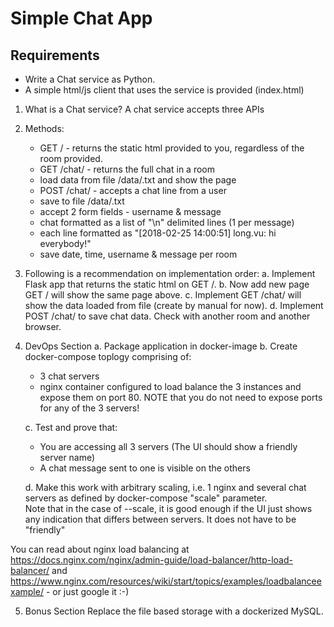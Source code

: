 # Simple Chat App

## Requirements

- Write a Chat service as Python.
- A simple html/js client that uses the service is provided (index.html)

1. What is a Chat service?
   A chat service accepts three APIs

2. Methods:

   - GET /<room> - returns the static html provided to you, regardless of the room provided.
   - GET /chat/<room> - returns the full chat in a room

   * load data from file /data/<room>.txt and show the page

   - POST /chat/<room> - accepts a chat line from a user

   * save to file /data/<room>.txt
   * accept 2 form fields - username & message
   * chat formatted as a list of "\n" delimited lines (1 per message)
   * each line formatted as "[2018-02-25 14:00:51] long.vu: hi everybody!"
   * save date, time, username & message per room

3. Following is a recommendation on implementation order:
   a. Implement Flask app that returns the static html on GET /.
   b. Now add new page GET /<room> will show the same page above.
   c. Implement GET /chat/<room> will show the data loaded from file (create by manual for now).
   d. Implement POST /chat/<room> to save chat data. Check with another room and another browser.

4. DevOps Section
   a. Package application in docker-image
   b. Create docker-compose toplogy comprising of:

   - 3 chat servers
   - nginx container configured to load balance the 3 instances and expose them on port 80. NOTE that you do not need to expose ports for any of the 3 servers!

   c. Test and prove that:

   - You are accessing all 3 servers (The UI should show a friendly server name)
   - A chat message sent to one is visible on the others

   d. Make this work with arbitrary scaling, i.e. 1 nginx and several chat servers as defined by docker-compose "scale" parameter.  
   Note that in the case of --scale, it is good enough if the UI just shows any indication that differs between servers. It does not have to be "friendly"

You can read about nginx load balancing at https://docs.nginx.com/nginx/admin-guide/load-balancer/http-load-balancer/ and https://www.nginx.com/resources/wiki/start/topics/examples/loadbalanceexample/ - or just google it :-)

5. Bonus Section
   Replace the file based storage with a dockerized MySQL.
